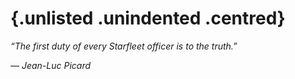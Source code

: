 # <!-- Page break --> {.unlisted .unindented .centred}

_“The first duty of every Starfleet officer is to the truth.”_

_— Jean-Luc Picard_
